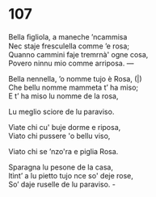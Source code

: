# 107
  
Bella ﬁgliola, a maneche ’ncammisa  
Nec staje fresculella comme ’e rosa;  
Quanno cammini faje tremrnà' ogne cosa,  
Povero ninnu mio comme arriposa. —  
  
Bella nennella, ’o nomme tujo è Rosa, (|)  
Che bellu nomme mammeta t’ ha miso;  
E t’ ha miso lu nomme de la rosa,  
  
Lu meglio sciore de lu paraviso.  
  
Vìate chi cu' buje dorme e riposa,  
Viato chi pussere 'o bellu viso,  
  
Viato chi se ’nzo'ra e piglia Rosa.  
  
Sparagna lu pesone de la casa,  
ltìnt’ a lu pietto tujo nce so' deje rose,  
So’ daje ruselle de lu paraviso. -  
  

